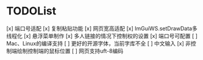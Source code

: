 # TODOList

[x] 端口号适配
[x] 复制粘贴功能
[x] 网页宽高适配
[x] ImGuiWS.setDrawData多线程化
[x] 悬浮菜单制作
[x] 多人链接的情况下控制权的设置
[x] 端口号可配置
[ ] Mac、Linux的编译支持
[ ] 更好的开源字体，当前字库不全
[ ] 中文输入
[x] 非控制端绘制控制端的鼠标位置
[ ] 网页支持uft-8编码
